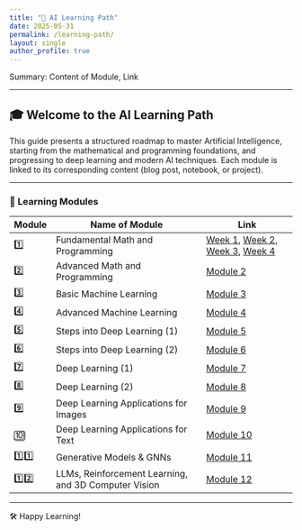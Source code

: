 ```yaml
---
title: "📘 AI Learning Path"
date: 2025-05-31
permalink: /learning-path/
layout: single
author_profile: true
---
```


Summary: Content of Module, Link 

---

## 🎓 Welcome to the AI Learning Path

This guide presents a structured roadmap to master Artificial Intelligence, starting from the mathematical and programming foundations, and progressing to deep learning and modern AI techniques. Each module is linked to its corresponding content (blog post, notebook, or project).

---

### 📌 Learning Modules

| Module | Name of Module| Link |
|--------|-------|------|
| 1️⃣ | Fundamental Math and Programming | [Week 1](/posts/2025-06-01-Module1-Week1), [Week 2](/posts/2025-06-08-Module1-Week2), [Week 3](/posts/2025-06-15-Module1-Week3), [Week 4](/posts/2025-06-22-Module1-Week4)|
| 2️⃣ | Advanced Math and Programming | [Module 2](/modules/module-2/) |
| 3️⃣ | Basic Machine Learning | [Module 3](/modules/module-3/) |
| 4️⃣ | Advanced Machine Learning | [Module 4](/modules/module-4/) |
| 5️⃣ | Steps into Deep Learning (1) | [Module 5](/modules/module-5/) |
| 6️⃣ | Steps into Deep Learning (2) | [Module 6](/modules/module-6/) |
| 7️⃣ | Deep Learning (1) | [Module 7](/modules/module-7/) |
| 8️⃣ | Deep Learning (2) | [Module 8](/modules/module-8/) |
| 9️⃣ | Deep Learning Applications for Images | [Module 9](/modules/module-9/) |
| 🔟 | Deep Learning Applications for Text | [Module 10](/modules/module-10/) |
| 1️⃣1️⃣ | Generative Models & GNNs | [Module 11](/modules/module-11/) |
| 1️⃣2️⃣ | LLMs, Reinforcement Learning, and 3D Computer Vision | [Module 12](/modules/module-12/) |

---

🛠️ Happy Learning!
